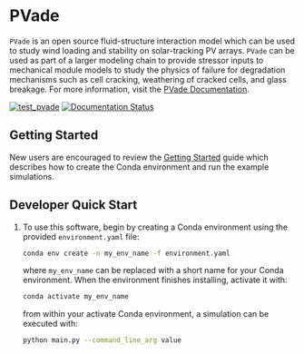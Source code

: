 # PVade

`PVade` is an open source fluid-structure interaction model which can be used to study wind loading and stability on solar-tracking PV arrays. `PVade` can be used as part of a larger modeling chain to provide stressor inputs to mechanical module models to study the physics of failure for degradation mechanisms such as cell cracking, weathering of cracked cells, and glass breakage. For more information, visit the [PVade Documentation](https://pvade.readthedocs.io/en/latest/index.html).

[![test_pvade](https://github.com/NREL/PVade/actions/workflows/test_pvade.yaml/badge.svg)](https://github.com/NREL/PVade/actions/workflows/test_pvade.yaml)
[![Documentation Status](https://readthedocs.org/projects/pvade/badge/?version=latest)](https://pvade.readthedocs.io/en/latest/?badge=latest)

## Getting Started

New users are encouraged to review the [Getting Started](https://pvade.readthedocs.io/en/latest/how_to_guides/getting_started.html) guide which describes how to create the Conda environment and run the example simulations.

## Developer Quick Start

1. To use this software, begin by creating a Conda environment using the provided `environment.yaml` file:
    ```bash
    conda env create -n my_env_name -f environment.yaml
    ```
    where `my_env_name` can be replaced with a short name for your Conda environment. When the environment finishes installing, activate it with:
    ```bash
    conda activate my_env_name
    ```
    from within your activate Conda environment, a simulation can be executed with:
    ```bash
    python main.py --command_line_arg value
    ```

